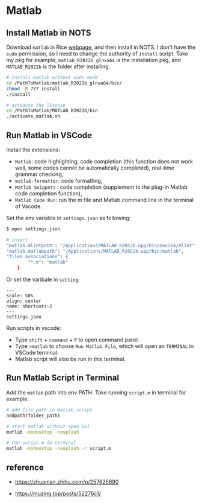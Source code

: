 # Matlab


## Install Matlab in NOTS

Download `matlab` in Rice [webpage](https://kb.rice.edu/page.php?id=69000),
and then install in NOTS.
I don't have the `sudo` permission, so I need to change the authority of `install` script. 
Take my pkg for example, `matlab_R2022b_glnxa64` is the installation pkg, and `MATLAB_R2022b` is the folder after installing.


```bash
# install matlab without sudo mode
cd /PathToMatlab/matlab_R2022b_glnxa64/bin/
chmod -R 777 install
./install

# actiavte the license
cd /PathToMatlab/MATLAB_R2022b/bin
./activate_matlab.sh

```

## Run Matlab in VSCode 

Install the extensions: 
- `Matlab`: code highlighting, code completion (this function does not work well, some codes cannot be automatically completed), real-time grammar checking, 
- `matlab-formatter`: code formatting, 
- `Matlab Snippets` : code completion (supplement to the plug-in Matlab code completion function), 
- `Matlab Code Run`: run the m file and Matlab command line in the terminal of Vscode. 

Set the env variable in `settings.json` as following:

```bash
$ open settings.json

# insert
"matlab.mlintpath": "/Applications/MATLAB_R2022b.app/bin/maci64/mlint",
"matlab.matlabpath": "/Applications/MATLAB_R2022b.app/bin/matlab",
"files.associations": {
        "*.m": "matlab"
    }
```

Or set the varibale in `setting`:

```{figure} ./files/matlab-setting.jpg
---
scale: 50%
align: center
name: shortcuts-2
---
settings.json
```


Run scripts in vscode:

- Type `shift` + `command` + `P` to open command panel.
- Type `>matlab` to choose `Run Matlab File`, which will open an `TERMINAL` in VSCode terminal. 
- Matlab script will also be run in this terminal.



## Run Matlab Script in Terminal

Add the `matlab` path into env PATH. Take running `script.m` in terminal for example:

```bash
# add file path in matlab script
addpath(folder_path)

# start matlab without open GUI
matlab -nodesktop -nosplash 

# run script.m in terminal
matlab -nodesktop -nosplash -r script.m
```




## reference

- https://zhuanlan.zhihu.com/p/257625690

- https://muzing.top/posts/52276c1/